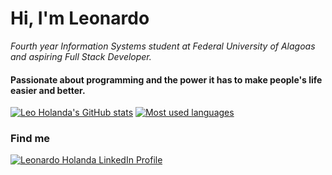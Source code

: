# Hi, I'm Leonardo
*Fourth year Information Systems student at Federal University of Alagoas and aspiring Full Stack Developer.*

#### Passionate about programming and the power it has to make people's life easier and better.

[![Leo Holanda's GitHub stats](https://github-readme-stats.vercel.app/api?username=leo-holanda&show_icons=true&theme=gotham&hide_border=true&include_all_commits=true&count_private=true&hide=issues,contribs)](https://github.com/anuraghazra/github-readme-stats)
 [![Most used languages](https://github-readme-stats.vercel.app/api/top-langs/?username=leo-holanda&layout=compact&theme=gotham&hide_border=true&langs_count=7)](https://github.com/anuraghazra/github-readme-stats)


### Find me

<a href="https://linkedin.com/in/leonardoulisses" target="_blank"><img src="https://img.shields.io/badge/LinkedIn-0077B5?style=for-the-badge&logo=linkedin&logoColor=white" alt="Leonardo Holanda LinkedIn Profile"/>
